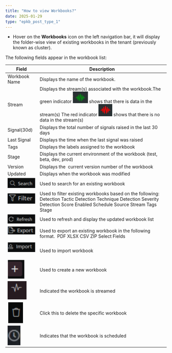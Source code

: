 ```yaml
---
title: "How to view Workbooks?"
date: 2025-01-29
type: "epkb_post_type_1"
---
```


- Hover on the **Workbooks** icon on the left navigation bar, it will display the folder-wise view of existing workbooks in the tenant (previously known as cluster).  
    

<!-- ![image (24)](images/image2024.png) -->

The following fields appear in the workbook list:

| Field | Description |
| --- | --- |
| Workbook Name | Displays the name of the workbook. |
| Stream | Displays the stream(s) associated with the workbook.The green indicator ![image (23)](./Images/Images%20How%20to%20view%20Workbooks/image%20(23).webp) shows that there is data in the stream(s)   The red indicator ![image (22)](./Images/Images%20How%20to%20view%20Workbooks/image%20(22).webp) shows that there is no data in the stream(s) |
| Signal(30d) | Displays the total number of signals raised in the last 30 days |
| Last Signal | Displays the time when the last signal was raised |
| Tags | Displays the labels assigned to the workbook  |
| Stage | Displays the current environment of the workbook (test, beta, dev, prod) |
| Version | Displays the  current version number of the workbook |
| Updated | Displays when the workbook was modified |
| ![](./Images/Images%20How%20to%20view%20Workbooks/Screenshot%20from%202024-12-03%2015-14-42-png.webp) | Used to search for an existing workbook |
| ![Screenshot from 2024-12-03 15-18-50](./Images/Images%20How%20to%20view%20Workbooks/Screenshot%20from%202024-12-03%2015-18-50.webp)  | Used to filter existing workbooks based on the following:   Detection Tactic   Detection Technique   Detection Severity   Detection Score   Enabled   Schedule   Source Stream   Tags   Stage |
| ![Screenshot from 2024-12-03 15-16-58](./Images/Images%20How%20to%20view%20Workbooks/Screenshot%20from%202024-12-03%2015-16-58.webp) | Used to refresh and display the updated workbook list |
| ![Screenshot from 2024-12-03 15-20-09](./Images/Images%20How%20to%20view%20Workbooks/Screenshot%20from%202024-12-03%2015-20-09.webp)  | Used to export an existing workbook in the following format.    PDF   XLSX   CSV   ZIP   Select Fields  |
| ![Screenshot from 2024-12-03 15-21-06](./Images/Images%20How%20to%20view%20Workbooks/Screenshot%20from%202024-12-03%2015-21-06.webp)  | Used to import workbook |
| ![Screenshot from 2024-12-03 15-22-11](./Images/Images%20How%20to%20view%20Workbooks/Screenshot%20from%202024-12-03%2015-22-11.webp)  | Used to create a new workbook |
| ![Screenshot from 2024-12-03 15-23-15](./Images/Images%20How%20to%20view%20Workbooks/Screenshot%20from%202024-12-03%2015-23-15.webp)  | Indicated the workbook is streamed |
| ![Screenshot from 2024-12-03 15-23-47](./Images/Images%20How%20to%20view%20Workbooks/Screenshot%20from%202024-12-03%2015-23-47.webp)  | Click this to delete the specific workbook |
| ![Screenshot from 2024-12-03 15-24-27](./Images/Images%20How%20to%20view%20Workbooks/Screenshot%20from%202024-12-03%2015-24-27.webp)  | Indicates that the workbook is scheduled |

